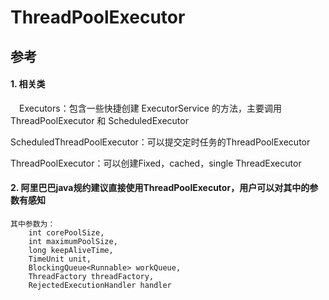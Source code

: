 # ThreadPoolExecutor

## 参考

#### 1. 相关类

　Executors：包含一些快捷创建 ExecutorService 的方法，主要调用 ThreadPoolExecutor 和 ScheduledExecutor

ScheduledThreadPoolExecutor：可以提交定时任务的ThreadPoolExecutor

ThreadPoolExecutor：可以创建Fixed，cached，single ThreadExecutor

#### 2. 阿里巴巴java规约建议直接使用ThreadPoolExecutor，用户可以对其中的参数有感知

```
其中参数为：
    int corePoolSize,
    int maximumPoolSize,
    long keepAliveTime,
    TimeUnit unit,
    BlockingQueue<Runnable> workQueue,
    ThreadFactory threadFactory,
    RejectedExecutionHandler handler
```
